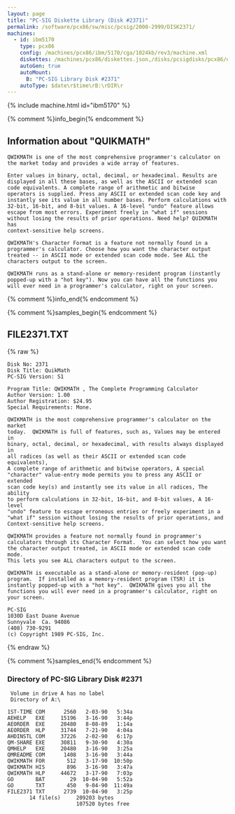 ```yaml
---
layout: page
title: "PC-SIG Diskette Library (Disk #2371)"
permalink: /software/pcx86/sw/misc/pcsig/2000-2999/DISK2371/
machines:
  - id: ibm5170
    type: pcx86
    config: /machines/pcx86/ibm/5170/cga/1024kb/rev3/machine.xml
    diskettes: /machines/pcx86/diskettes.json,/disks/pcsigdisks/pcx86/diskettes.json
    autoGen: true
    autoMount:
      B: "PC-SIG Library Disk #2371"
    autoType: $date\r$time\rB:\rDIR\r
---
```


{% include machine.html id="ibm5170" %}

{% comment %}info_begin{% endcomment %}

## Information about "QUIKMATH"

    QWIKMATH is one of the most comprehensive programmer's calculator on
    the market today and provides a wide array of features.
    
    Enter values in binary, octal, decimal, or hexadecimal. Results are
    displayed in all these bases, as well as the ASCII or extended scan
    code equivalents. A complete range of arithmetic and bitwise
    operators is supplied. Press any ASCII or extended scan code key and
    instantly see its value in all number bases. Perform calculations with
    32-bit, 16-bit, and 8-bit values. A 16-level "undo" feature allows
    escape from most errors. Experiment freely in "what if" sessions
    without losing the results of prior operations. Need help? QUIKMATH has
    context-sensitive help screens.
    
    QWIKMATH's Character Format is a feature not normally found in a
    programmer's calculator. Choose how you want the character output
    treated -- in ASCII mode or extended scan code mode. See ALL the
    characters output to the screen.
    
    QWIKMATH runs as a stand-alone or memory-resident program (instantly
    popped-up with a "hot key"). Now you can have all the functions you
    will ever need in a programmer's calculator, right on your screen.
{% comment %}info_end{% endcomment %}

{% comment %}samples_begin{% endcomment %}

## FILE2371.TXT

{% raw %}
```
Disk No: 2371                                                           
Disk Title: QuikMath                                                    
PC-SIG Version: S1                                                      
                                                                        
Program Title: QWIKMATH , The Complete Programming Calculator           
Author Version: 1.00                                                    
Author Registration: $24.95                                             
Special Requirements: Mone.                                             
                                                                        
QWIKMATH is the most comprehensive programmer's calculator on the market
today.  QWIKMATH is full of features, such as, Values may be entered in 
binary, octal, decimal, or hexadecimal, with results always displayed in
all radices (as well as their ASCII or extended scan code equivalents), 
A complete range of arithmetic and bitwise operators, A special         
"character" value-entry mode permits you to press any ASCII or extended 
scan code key(s) and instantly see its value in all radices, The ability
to perform calculations in 32-bit, 16-bit, and 8-bit values, A 16-level 
"undo" feature to escape erroneous entries or freely experiment in a    
"what if" session without losing the results of prior operations, and   
Context-sensitive help screens.                                         
                                                                        
QWIKMATH provides a feature not normally found in programmer's          
calculators through its Character Format.  You can select how you want  
the character output treated, in ASCII mode or extended scan code mode. 
This lets you see ALL characters output to the screen.                  
                                                                        
QWIKMATH is executable as a stand-alone or memory-resident (pop-up)     
program.  If installed as a memory-resident program (TSR) it is         
instantly popped-up with a "hot key".  QWIKMATH gives you all the       
functions you will ever need in a programmer's calculator, right on     
your screen.                                                            
                                                                        
PC-SIG                                                                  
1030D East Duane Avenue                                                 
Sunnyvale  Ca. 94086                                                    
(408) 730-9291                                                          
(c) Copyright 1989 PC-SIG, Inc.                                         
```
{% endraw %}

{% comment %}samples_end{% endcomment %}

### Directory of PC-SIG Library Disk #2371

     Volume in drive A has no label
     Directory of A:\

    1ST-TIME COM      2560   2-03-90   5:34a
    AEHELP   EXE     15196   3-16-90   3:44p
    AEORDER  EXE     20480   8-08-89   1:14a
    AEORDER  HLP     31744   7-21-90   4:04a
    AHDINSTL COM     37226   2-02-90   6:17p
    QM-SHARE EXE     30811   9-30-90   4:30a
    QMHELP   EXE     20480   3-16-90   3:25a
    QMREADME COM      1408   3-16-90   3:44a
    QWIKMATH FOR       512   3-17-90  10:50p
    QWIKMATH HIS       896   3-16-90   3:47a
    QWIKMATH HLP     44672   3-17-90   7:03p
    GO       BAT        29  10-04-90   5:52a
    GO       TXT       450   9-04-90  11:49a
    FILE2371 TXT      2739  10-04-90   3:25p
           14 file(s)     209203 bytes
                          107520 bytes free
